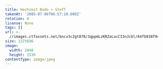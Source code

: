 ```yaml
---
title: Hochzeit Bodo + Steff
takenAt: '2005-07-06T06:57:18.000Z'
rotation: 0
license: None
tags: []
url: >-
  //images.ctfassets.net/bncv3c2gt878/3qppmLzKRZaLucCI3nJcbl/64fb938f9c046800f84e66516c425da5/hochzeit-bodo--steff_4560369438_o
size: 1225696
image:
  width: 2048
  height: 1536
contentType: image/jpeg
---
```


